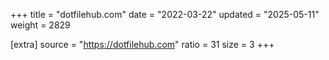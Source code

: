 +++
title = "dotfilehub.com"
date = "2022-03-22"
updated = "2025-05-11"
weight = 2829

[extra]
source = "https://dotfilehub.com"
ratio = 31
size = 3
+++
